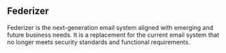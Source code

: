 ## Federizer
Federizer is the next-generation email system aligned with emerging and future business needs. It is a replacement for the current email system that no longer meets security standards and functional requirements.
